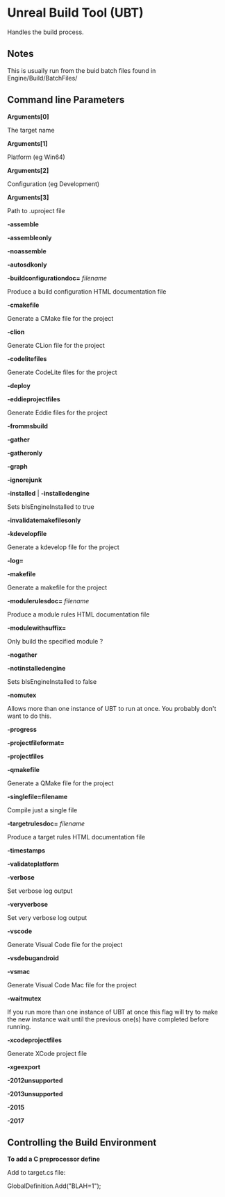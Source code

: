 # Unreal Build Tool (UBT)

Handles the build process.

## Notes

This is usually run from the buid batch files found in Engine/Build/BatchFiles/

## Command line Parameters

**Arguments[0]**

The target name

**Arguments[1]**

Platform (eg Win64)

**Arguments[2]**

Configuration (eg Development)

**Arguments[3]**

Path to .uproject file

**-assemble**

**-assembleonly**

**-noassemble**

**-autosdkonly**

**-buildconfigurationdoc=** *filename*

Produce a build configuration HTML documentation file

**-cmakefile**

Generate a CMake file for the project

**-clion**

Generate CLion file for the project

**-codelitefiles**

Generate CodeLite files for the project

**-deploy**

**-eddieprojectfiles**

Generate Eddie files for the project

**-frommsbuild**

**-gather**

**-gatheronly**

**-graph**

**-ignorejunk**

**-installed** | **-installedengine**

Sets bIsEngineInstalled to true

**-invalidatemakefilesonly**

**-kdevelopfile**

Generate a kdevelop file for the project

**-log=**

**-makefile**

Generate a makefile for the project

**-modulerulesdoc=** *filename*

Produce a module rules HTML documentation file

**-modulewithsuffix=**

Only build the specified module ?

**-nogather**

**-notinstalledengine**

Sets bIsEngineInstalled to false

**-nomutex**

Allows more than one instance of UBT to run at once. You probably don't want to do this.

**-progress**

**-projectfileformat=**

**-projectfiles**

**-qmakefile**

Generate a QMake file for the project

**-singlefile=filename**

Compile just a single file

**-targetrulesdoc=** *filename*

Produce a target rules HTML documentation file

**-timestamps**

**-validateplatform**

**-verbose**

Set verbose log output

**-veryverbose**

Set very verbose log output

**-vscode**

Generate Visual Code file for the project

**-vsdebugandroid**

**-vsmac**

Generate Visual Code Mac file for the project

**-waitmutex**

If you run more than one instance of UBT at once this flag will try to make the new instance wait until the previous one(s) have completed before running.

**-xcodeprojectfiles**

Generate XCode project file

**-xgeexport**

**-2012unsupported**

**-2013unsupported**

**-2015**

**-2017**

## Controlling the Build Environment

**To add a C preprocessor define**

Add to target.cs file:

GlobalDefinition.Add("BLAH=1");